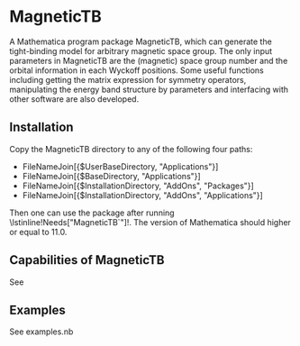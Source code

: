 # MagneticTB

A Mathematica program package MagneticTB, which can generate
the tight-binding model for arbitrary magnetic space group. The only
input parameters in MagneticTB are the (magnetic) space group number
and the orbital information in each Wyckoff positions. Some useful
functions including getting the matrix expression for symmetry operators,
manipulating the energy band structure by parameters and interfacing
with other software are also developed.

## Installation

Copy the MagneticTB directory to any of the following four paths:

* FileNameJoin[{$UserBaseDirectory, "Applications"}]
* FileNameJoin[{$BaseDirectory, "Applications"}]
* FileNameJoin[{$InstallationDirectory, "AddOns", "Packages"}]
* FileNameJoin[{$InstallationDirectory, "AddOns", "Applications"}]


Then one can use the package after running \lstinline!Needs["MagneticTB`"]!.
The version of Mathematica should higher or equal to 11.0.

## Capabilities of MagneticTB

See

## Examples

See examples.nb


